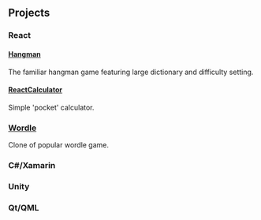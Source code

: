 
## Projects

### React

#### [Hangman](hangman/index.html)
The familiar hangman game featuring large dictionary and difficulty setting.

#### [ReactCalculator](ReactCalculator/index.html)
Simple 'pocket' calculator.

### [Wordle](wordle/index.html)
Clone of popular wordle game.

### C#/Xamarin


### Unity


### Qt/QML


